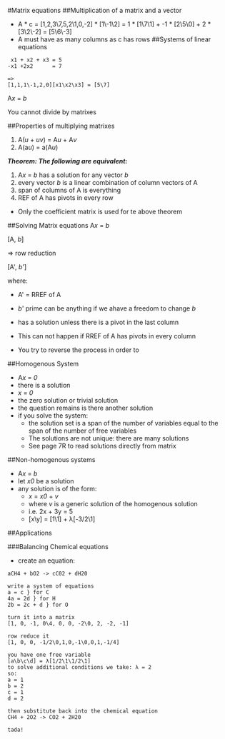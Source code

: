 #Matrix equations
##Multiplication of a matrix and a vector
+ A * c = [1,2,3\7,5,2\1,0,-2] * [1\\-1\2] = 1 * [1\7\1] + -1 * [2\5\0] + 2 * [3\2\\-2] = [5\6\\-3]
+ A must have as many columns as c has rows
##Systems of linear equations
```
 x1 + x2 + x3 = 5
-x1 +2x2      = 7

=>
[1,1,1\-1,2,0][x1\x2\x3] = [5\7]
```
A*x* = *b*

You cannot divide by matrixes

##Properties of multiplying matrixes
1. A(*u* + *uv*) = A*u* + A*v*
2. A(a*u*) = a(A*u*)

***Theorem: The following are equivalent:***
1. A*x* = *b* has a solution for any vector *b*
2. every vector *b* is a linear combination of column vectors of A
3. span of columns of A is everything
4. REF of A has pivots in every row

+ Only the coefficient matrix is used for te above theorem

##Solving Matrix equations
A*x* = *b*

[A, *b*] 

=> row reduction

[A', *b*']

where:
+ A' = RREF of A
+ *b*' prime can be anything if we ahave a freedom to change *b*

+ has a solution unless there is a pivot in the last column
+ This can not happen if RREF of A has pivots in every column
+ You try to reverse the process in order to

##Homogenous System
+ A*x* = *0*
+ there is a solution
+ *x* = *0*
+ the zero solution or trivial solution
+ the question remains is there another solution
+ if you solve the system:
    + the solution set is a span of the number of variables equal to the span of the number of free variables
    + The solutions are not unique: there are many solutions
    + See page 7R to read solutions directly from matrix

##Non-homogenous systems
+ A*x* = *b*
+ let *x0* be a solution
+ any solution is of the form:
    + *x* = *x0* + *v*
    + where *v* is a generic solution of the homogenous solution
    + i.e. 2x + 3y = 5
    + [x\y] = [1\1] + λ[-3/2\1]

##Applications

###Balancing Chemical equations
+ create an equation:
```
aCH4 + bO2 -> cC02 + dH20

write a system of equations
a = c } for C
4a = 2d } for H
2b = 2c + d } for O

turn it into a matrix
[1, 0, -1, 0\4, 0, 0, -2\0, 2, -2, -1]

row reduce it
[1, 0, 0, -1/2\0,1,0,-1\0,0,1,-1/4]

you have one free variable
[a\b\c\d] = λ[1/2\1\1/2\1]
to solve additional conditions we take: λ = 2
so:
a = 1
b = 2
c = 1
d = 2

then substitute back into the chemical equation
CH4 + 2O2 -> CO2 + 2H20

tada!
```

